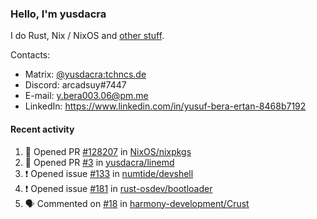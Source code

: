 ### Hello, I'm yusdacra

I do Rust, Nix / NixOS and [other stuff](https://yusdacra.gitlab.io/about).

Contacts:
- Matrix: [@yusdacra:tchncs.de](https://matrix.to/#/@yusdacra:tchncs.de)
- Discord: arcadsuy#7447
- E-mail: y.bera003.06@pm.me
- LinkedIn: https://www.linkedin.com/in/yusuf-bera-ertan-8468b7192

#### Recent activity

<!--START_SECTION:activity-->
1. 💪 Opened PR [#128207](https://github.com/NixOS/nixpkgs/pull/128207) in [NixOS/nixpkgs](https://github.com/NixOS/nixpkgs)
2. 💪 Opened PR [#3](https://github.com/yusdacra/linemd/pull/3) in [yusdacra/linemd](https://github.com/yusdacra/linemd)
3. ❗️ Opened issue [#133](https://github.com/numtide/devshell/issues/133) in [numtide/devshell](https://github.com/numtide/devshell)
4. ❗️ Opened issue [#181](https://github.com/rust-osdev/bootloader/issues/181) in [rust-osdev/bootloader](https://github.com/rust-osdev/bootloader)
5. 🗣 Commented on [#18](https://github.com/harmony-development/Crust/issues/18) in [harmony-development/Crust](https://github.com/harmony-development/Crust)
<!--END_SECTION:activity-->
